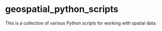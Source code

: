 # geospatial_python_scripts
This is a collection of various Python scripts for working with spatial data. 
